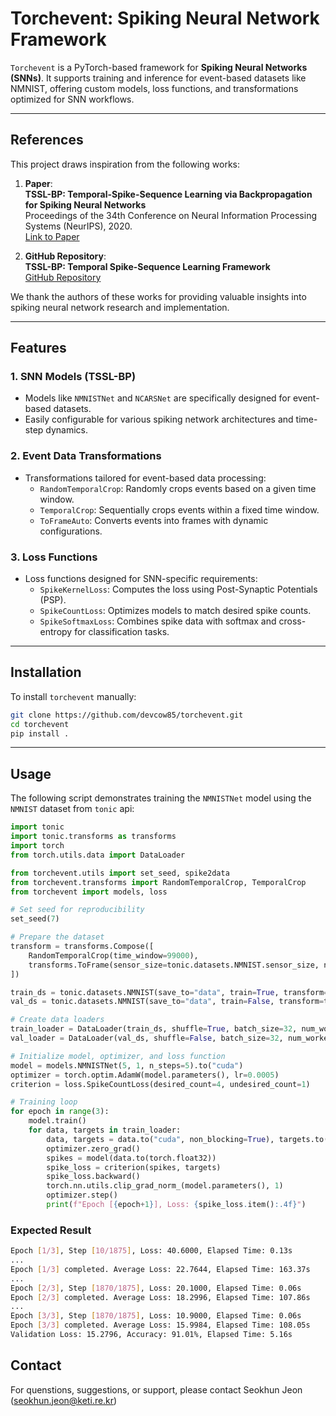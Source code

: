 # **Torchevent: Spiking Neural Network Framework**

`Torchevent` is a PyTorch-based framework for **Spiking Neural Networks (SNNs)**. It supports training and inference for event-based datasets like NMNIST, offering custom models, loss functions, and transformations optimized for SNN workflows.

---

## References
This project draws inspiration from the following works:

1. **Paper**:  
   **TSSL-BP: Temporal-Spike-Sequence Learning via Backpropagation for Spiking Neural Networks**  
   Proceedings of the 34th Conference on Neural Information Processing Systems (NeurIPS), 2020.  
   [Link to Paper](https://proceedings.neurips.cc/paper/2020/hash/8bdb5058376143fa358981954e7626b8-Abstract.html)

2. **GitHub Repository**:  
   **TSSL-BP: Temporal Spike-Sequence Learning Framework**  
   [GitHub Repository](https://github.com/stonezwr/TSSL-BP)

We thank the authors of these works for providing valuable insights into spiking neural network research and implementation.

---

## **Features**

### **1. SNN Models (TSSL-BP)**
- Models like `NMNISTNet` and `NCARSNet` are specifically designed for event-based datasets.
- Easily configurable for various spiking network architectures and time-step dynamics.

### **2. Event Data Transformations**
- Transformations tailored for event-based data processing:
  - `RandomTemporalCrop`: Randomly crops events based on a given time window.
  - `TemporalCrop`: Sequentially crops events within a fixed time window.
  - `ToFrameAuto`: Converts events into frames with dynamic configurations.

### **3. Loss Functions**
- Loss functions designed for SNN-specific requirements:
  - `SpikeKernelLoss`: Computes the loss using Post-Synaptic Potentials (PSP).
  - `SpikeCountLoss`: Optimizes models to match desired spike counts.
  - `SpikeSoftmaxLoss`: Combines spike data with softmax and cross-entropy for classification tasks.

---

## **Installation**
To install `torchevent` manually:
```bash
git clone https://github.com/devcow85/torchevent.git
cd torchevent
pip install .
```

---

## **Usage**
The following script demonstrates training the `NMNISTNet` model using the `NMNIST` dataset from `tonic` api:
```python
import tonic
import tonic.transforms as transforms
import torch
from torch.utils.data import DataLoader

from torchevent.utils import set_seed, spike2data
from torchevent.transforms import RandomTemporalCrop, TemporalCrop
from torchevent import models, loss

# Set seed for reproducibility
set_seed(7)

# Prepare the dataset
transform = transforms.Compose([
    RandomTemporalCrop(time_window=99000),
    transforms.ToFrame(sensor_size=tonic.datasets.NMNIST.sensor_size, n_time_bins=5),
])

train_ds = tonic.datasets.NMNIST(save_to="data", train=True, transform=transform)
val_ds = tonic.datasets.NMNIST(save_to="data", train=False, transform=transform)

# Create data loaders
train_loader = DataLoader(train_ds, shuffle=True, batch_size=32, num_workers=8, pin_memory=True)
val_loader = DataLoader(val_ds, shuffle=False, batch_size=32, num_workers=8, pin_memory=True)

# Initialize model, optimizer, and loss function
model = models.NMNISTNet(5, 1, n_steps=5).to("cuda")
optimizer = torch.optim.AdamW(model.parameters(), lr=0.0005)
criterion = loss.SpikeCountLoss(desired_count=4, undesired_count=1)

# Training loop
for epoch in range(3):
    model.train()
    for data, targets in train_loader:
        data, targets = data.to("cuda", non_blocking=True), targets.to("cuda", non_blocking=True)
        optimizer.zero_grad()
        spikes = model(data.to(torch.float32))
        spike_loss = criterion(spikes, targets)
        spike_loss.backward()
        torch.nn.utils.clip_grad_norm_(model.parameters(), 1)
        optimizer.step()
        print(f"Epoch [{epoch+1}], Loss: {spike_loss.item():.4f}")
```

### **Expected Result**

```bash
Epoch [1/3], Step [10/1875], Loss: 40.6000, Elapsed Time: 0.13s
...
Epoch [1/3] completed. Average Loss: 22.7644, Elapsed Time: 163.37s
...
Epoch [2/3], Step [1870/1875], Loss: 20.1000, Elapsed Time: 0.06s
Epoch [2/3] completed. Average Loss: 18.2996, Elapsed Time: 107.86s
...
Epoch [3/3], Step [1870/1875], Loss: 10.9000, Elapsed Time: 0.06s
Epoch [3/3] completed. Average Loss: 15.9984, Elapsed Time: 108.05s
Validation Loss: 15.2796, Accuracy: 91.01%, Elapsed Time: 5.16s
```

## **Contact**
For quenstions, suggestions, or support, please contact Seokhun Jeon (seokhun.jeon@keti.re.kr)